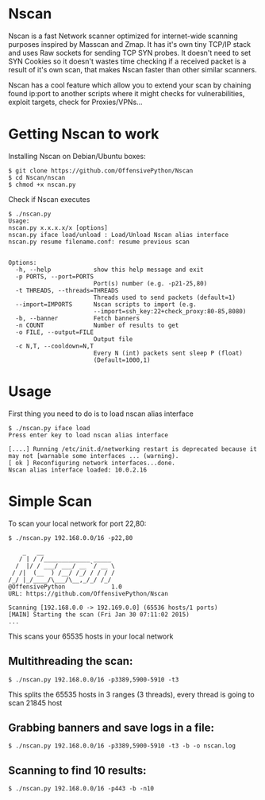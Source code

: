 # Nscan
Nscan is a fast Network scanner optimized for internet-wide scanning purposes inspired by Masscan and Zmap. It has it's own tiny TCP/IP stack and uses Raw sockets for sending TCP SYN probes. It doesn't need to set SYN Cookies so it doesn't wastes time checking if a received packet is a result of it's own scan, that makes Nscan faster than other similar scanners.

Nscan has a cool feature which allow you to extend your scan by chaining found ip:port to another scripts where it might checks for vulnerabilities, exploit targets, check for Proxies/VPNs... 

# Getting Nscan to work

Installing Nscan on Debian/Ubuntu boxes:
```
$ git clone https://github.com/OffensivePython/Nscan
$ cd Nscan/nscan
$ chmod +x nscan.py
```

Check if Nscan executes
```
$ ./nscan.py
Usage: 
nscan.py x.x.x.x/x [options]
nscan.py iface load/unload : Load/Unload Nscan alias interface
nscan.py resume filename.conf: resume previous scan


Options:
  -h, --help            show this help message and exit
  -p PORTS, --port=PORTS
                        Port(s) number (e.g. -p21-25,80)
  -t THREADS, --threads=THREADS
                        Threads used to send packets (default=1)
  --import=IMPORTS      Nscan scripts to import (e.g.
                        --import=ssh_key:22+check_proxy:80-85,8080)
  -b, --banner          Fetch banners
  -n COUNT              Number of results to get
  -o FILE, --output=FILE
                        Output file
  -c N,T, --cooldown=N,T
                        Every N (int) packets sent sleep P (float)
                        (Default=1000,1)
```

# Usage
First thing you need to do is to load nscan alias interface
```
$ ./nscan.py iface load
Press enter key to load nscan alias interface

[....] Running /etc/init.d/networking restart is deprecated because it may not [warnable some interfaces ... (warning).
[ ok ] Reconfiguring network interfaces...done.
Nscan alias interface loaded: 10.0.2.16
```
# Simple Scan
To scan your local network for port 22,80:
```
$ ./nscan.py 192.168.0.0/16 -p22,80

    _   __                    
   / | / /_____________ _____ 
  /  |/ / ___/ ___/ __ `/ __ \
 / /|  (__  ) /__/ /_/ / / / /
/_/ |_/____/\___/\__,_/_/ /_/ 
@OffensivePython             1.0
URL: https://github.com/OffensivePython/Nscan

Scanning [192.168.0.0 -> 192.169.0.0] (65536 hosts/1 ports)
[MAIN] Starting the scan (Fri Jan 30 07:11:02 2015)
...
```
This scans your 65535 hosts in your local network

Multithreading the scan:
-----------------------
```
$ ./nscan.py 192.168.0.0/16 -p3389,5900-5910 -t3 
```
This splits the 65535 hosts in 3 ranges (3 threads), every thread is going to scan 21845 host

Grabbing banners and save logs in a file:
----------------------------------------
```
$ ./nscan.py 192.168.0.0/16 -p3389,5900-5910 -t3 -b -o nscan.log
```

Scanning to find 10 results:
----------------------------
```
$ ./nscan.py 192.168.0.0/16 -p443 -b -n10
```

